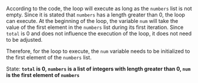 According to the code, the loop will execute as long as the `numbers` list is not empty. Since it is stated that `numbers` has a length greater than 0, the loop can execute. At the beginning of the loop, the variable `num` will take the value of the first element in the `numbers` list during its first iteration. Since `total` is 0 and does not influence the execution of the loop, it does not need to be adjusted. 

Therefore, for the loop to execute, the `num` variable needs to be initialized to the first element of the `numbers` list.

State: **`total` is 0, `numbers` is a list of integers with length greater than 0, `num` is the first element of `numbers`**